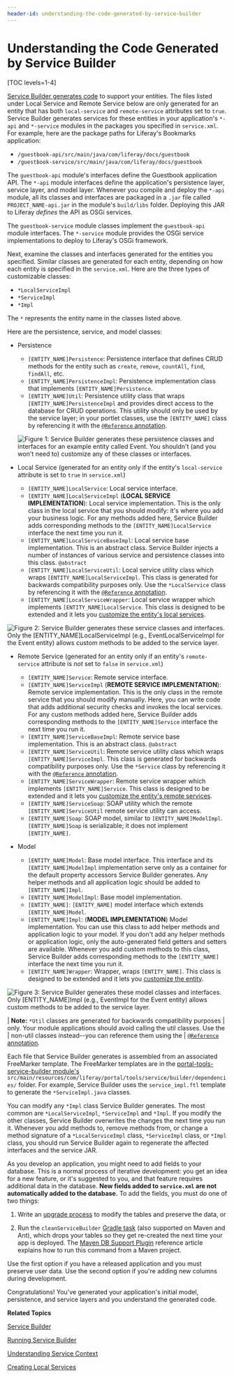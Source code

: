 ```yaml
---
header-id: understanding-the-code-generated-by-service-builder
---
```


# Understanding the Code Generated by Service Builder

[TOC levels=1-4]

[Service Builder generates code](/docs/7-2/appdev/-/knowledge_base/a/running-service-builder)
to support your entities. The files listed under Local Service and Remote
Service below are only generated for an entity that has both `local-service` and
`remote-service` attributes set to `true`. Service Builder generates services
for these entities in your application's `*-api` and `*-service` modules in the
packages you specified in `service.xml`. For example, here are the package
paths for Liferay's Bookmarks application:

- `/guestbook-api/src/main/java/com/liferay/docs/guestbook`
- `/guestbook-service/src/main/java/com/liferay/docs/guestbook`

The `guestbook-api` module's interfaces define the Guestbook application API.
The `*-api` module interfaces define the application's persistence layer,
service layer, and model layer. Whenever you compile and deploy the `*-api`
module, all its classes and interfaces are packaged in a `.jar` file called
`PROJECT_NAME-api.jar` in the module's `build/libs` folder. Deploying this JAR
to Liferay *defines* the API as OSGi services. 

The `guestbook-service` module classes implement the `guestbook-api` module
interfaces. The `*-service` module provides the OSGi service implementations to
deploy to Liferay's OSGi framework. 

Next, examine the classes and interfaces generated for the entities you
specified. Similar classes are generated for each entity, depending on how each
entity is specified in the `service.xml`. Here are the three types of
customizable classes:

- `*LocalServiceImpl`
- `*ServiceImpl`
- `*Impl`

The `*` represents the entity name in the classes listed above. 

Here are the persistence, service, and model classes:

- Persistence
    - `[ENTITY_NAME]Persistence`: Persistence interface that defines CRUD
      methods for the entity such as `create`, `remove`, `countAll`, `find`,
      `findAll`, etc. 
    - `[ENTITY_NAME]PersistenceImpl`: Persistence implementation class that
      implements `[ENTITY_NAME]Persistence`. 
    - `[ENTITY_NAME]Util`: Persistence utility class that wraps
      `[ENTITY_NAME]PersistenceImpl` and provides direct access to the database
      for CRUD operations. This utility should only be used by the service
      layer; in your portlet classes, use the `[ENTITY_NAME]` class by
      referencing it with the
      [`@Reference` annotation](/docs/7-2/frameworks/-/knowledge_base/f/declarative-services). 

    ![Figure 1: Service Builder generates these persistence classes and interfaces for an example entity called *Event*. You shouldn't (and you won't need to) customize any of these classes or interfaces.](../../../../images/service-builder-persistence-diagram.png)

- Local Service (generated for an entity only if the entity's `local-service`
  attribute is set to `true` in `service.xml`)
    - `[ENTITY_NAME]LocalService`: Local service interface. 
    - `[ENTITY_NAME]LocalServiceImpl` (**LOCAL SERVICE IMPLEMENTATION**): Local
      service implementation. This is the only class in the local service that
      you should modify: it's where you add your business logic. For
      any methods added here, Service Builder adds corresponding methods
      to the `[ENTITY_NAME]LocalService` interface the next time you run it.
    - `[ENTITY_NAME]LocalServiceBaseImpl`: Local service base implementation.
      This is an abstract class. Service Builder injects a number of instances
      of various service and persistence classes into this class. `@abstract`
    - `[ENTITY_NAME]LocalServiceUtil`: Local service utility class 
      which wraps `[ENTITY_NAME]LocalServiceImpl`. This class is generated for
      backwards compatibility purposes only. Use the `*LocalService` class by
      referencing it with the
      [`@Reference` annotation](/docs/7-2/frameworks/-/knowledge_base/f/declarative-services). 
    - `[ENTITY_NAME]LocalServiceWrapper`: Local service wrapper which implements
      `[ENTITY_NAME]LocalService`. This class is designed to be extended and it
      lets you
      [customize the entity's local services](/docs/7-2/customization/-/knowledge_base/c/overriding-service-builder-services-service-wrappers).

![Figure 2: Service Builder generates these service classes and interfaces. Only the [ENTITY_NAME]LocalServiceImpl (e.g., EventLocalServiceImpl for the Event entity) allows custom methods to be added to the service layer.](../../../../images/service-builder-service-diagram.png)

- Remote Service (generated for an entity only if an entity's `remote-service`
  attribute is *not* set to `false` in `service.xml`)
    - `[ENTITY_NAME]Service`: Remote service interface. 
    - `[ENTITY_NAME]ServiceImpl` (**REMOTE SERVICE IMPLEMENTATION**): Remote
      service implementation. This is the only class in the remote service
      that you should modify manually. Here, you can write code that adds
      additional security checks and invokes the local services. For any custom
      methods added here, Service Builder adds corresponding methods to the
      `[ENTITY_NAME]Service` interface the next time you run it. 
    - `[ENTITY_NAME]ServiceBaseImpl`: Remote service base implementation. This 
      is an abstract class.  `@abstract`
    - `[ENTITY_NAME]ServiceUtil`: Remote service utility class 
      which wraps `[ENTITY_NAME]ServiceImpl`. This class is generated for
      backwards compatibility purposes only. Use the `*Service` class by
      referencing it with the
      [`@Reference` annotation](/docs/7-2/frameworks/-/knowledge_base/f/declarative-services).
    - `[ENTITY_NAME]ServiceWrapper`: Remote service wrapper which implements
      `[ENTITY_NAME]Service`. This class is designed to be extended and it lets
      you
      [customize the entity's remote services](/docs/7-2/customization/-/knowledge_base/c/overriding-service-builder-services-service-wrappers).
    - `[ENTITY_NAME]ServiceSoap`: SOAP utility which the remote 
      `[ENTITY_NAME]ServiceUtil` remote service utility can access.
    - `[ENTITY_NAME]Soap`: SOAP model, similar to `[ENTITY_NAME]ModelImpl`.
      `[ENTITY_NAME]Soap` is serializable; it does not implement
      `[ENTITY_NAME]`. 

- Model
    - `[ENTITY_NAME]Model`: Base model interface. This interface and its
      `[ENTITY_NAME]ModelImpl` implementation serve only as a container for the 
      default property accessors Service Builder generates. Any helper methods
      and all application logic should be added to `[ENTITY_NAME]Impl`. 
    - `[ENTITY_NAME]ModelImpl`: Base model implementation. 
    - `[ENTITY_NAME]`: `[ENTITY_NAME]` model interface which extends
      `[ENTITY_NAME]Model`. 
    - `[ENTITY_NAME]Impl`:  (**MODEL IMPLEMENTATION**) Model implementation. You
      can use this class to add helper methods and application logic to your
      model. If you don't add any helper methods or application logic, only the
      auto-generated field getters and setters are available. Whenever you
      add custom methods to this class, Service Builder adds corresponding
      methods to the `[ENTITY_NAME]` interface the next time you run it.
    - `[ENTITY_NAME]Wrapper`: Wrapper, wraps `[ENTITY_NAME]`. This class is 
      designed to be extended and it lets you
      [customize the entity](/docs/7-2/customization/-/knowledge_base/c/overriding-service-builder-services-service-wrappers).

![Figure 3: Service Builder generates these model classes and interfaces. Only `[ENTITY_NAME]Impl`  (e.g., `EventImpl` for the Event entity) allows custom methods to be added to the service layer.](../../../../images/service-builder-model-diagram.png)

| **Note:** `*Util` classes are generated for backwards compatibility purposes
| only. Your module applications should avoid calling the util classes. Use the
| non-util classes instead--you can reference them using the
| [`@Reference` annotation](/docs/7-2/frameworks/-/knowledge_base/f/declarative-services).

Each file that Service Builder generates is assembled from an associated
FreeMarker template. The FreeMarker templates are in the
[portal-tools-service-builder module's](https://github.com/liferay/liferay-portal/tree/master/modules/util/portal-tools-service-builder) `src/main/resources/com/liferay/portal/tools/service/builder/dependencies/` 
folder. For example, Service Builder uses the `service_impl.ftl` template to
generate the `*ServiceImpl.java` classes. 

You can modify any `*Impl` class Service Builder generates. The most common are
`*LocalServiceImpl`, `*ServiceImpl` and `*Impl`. If you modify the other
classes, Service Builder overwrites the changes the next time you run it.
Whenever you add methods to, remove methods from, or change a method signature
of a `*LocalServiceImpl` class, `*ServiceImpl` class, or `*Impl` class, you
should run Service Builder again to regenerate the affected interfaces and the
service JAR.

As you develop an application, you might need to add fields to your
database. This is a normal process of iterative development: you get an idea for
a new feature, or it's suggested to you, and that feature requires additional
data in the database. **New fields added to `service.xml` are not automatically
added to the database.** To add the fields, you must do one of two things: 

1.  Write an
    [upgrade process](/docs/7-2/frameworks/-/knowledge_base/f/upgrade-processes) 
    to modify the tables and preserve the data, or

2.  Run the `cleanServiceBuilder`
    [Gradle task](/docs/7-2/reference/-/knowledge_base/r/db-support-gradle-plugin)
    (also supported on Maven and Ant), which drops your tables so they get
    re-created the next time your app is deployed. The
    [Maven DB Support Plugin](/docs/7-2/reference/-/knowledge_base/r/db-support-plugin)
    reference article explains how to run this command from a Maven
    project.

Use the first option if you have a released application and you must preserve
user data. Use the second option if you're adding new columns during
development. 

Congratulations! You've generated your application's initial model, persistence,
and service layers and you understand the generated code. 

**Related Topics**

[Service Builder](/docs/7-2/appdev/-/knowledge_base/a/service-builder)

[Running Service Builder](/docs/7-2/appdev/-/knowledge_base/a/running-service-builder)

[Understanding Service Context](/docs/7-2/frameworks/-/knowledge_base/f/understanding-servicecontext)

[Creating Local Services](/docs/7-2/appdev/-/knowledge_base/a/business-logic-with-service-builder)
